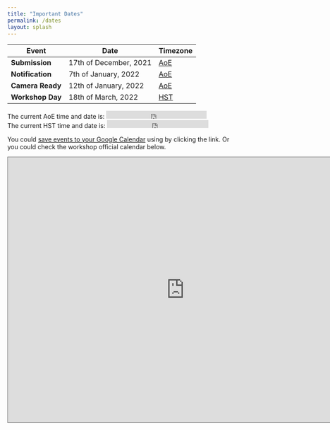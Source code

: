 ```yaml
---
title: "Important Dates"
permalink: /dates
layout: splash
---
```


| Event            | Date                   | Timezone                                                  |
|------------------|------------------------|-----------------------------------------------------------|
| **Submission**   | 17th of December, 2021 | [AoE](https://www.timeanddate.com/time/zones/aoe)         |
| **Notification** | 7th of January, 2022   | [AoE](https://www.timeanddate.com/time/zones/aoe)         |
| **Camera Ready** | 12th of January, 2022  | [AoE](https://www.timeanddate.com/time/zones/aoe)         |
| **Workshop Day** | 18th of March, 2022    | [HST](https://www.timeanddate.com/time/zone/usa/honolulu) |

<p>The current AoE time and date is:
<iframe src="https://free.timeanddate.com/clock/i81ly82o/n3399/ahl/avb/tt0/tw0/tm1/ts1/ta1" frameborder="0" width="228" height="18"></iframe>
<br/>The current HST time and date is:
<iframe src="https://free.timeanddate.com/clock/i81ly82o/n103/ahl/avb/tt0/tw0/tm1/ts1/ta1" frameborder="0" width="230" height="18"></iframe>
</p>

You could [save events to your Google Calendar](https://calendar.google.com/calendar/u/0?cid=aDQ3dGEza2xwbzIzbjI2NGlvdG1nZWI1ZTRAZ3JvdXAuY2FsZW5kYXIuZ29vZ2xlLmNvbQ) using by clicking the link.
Or you could check the workshop official calendar below.

<iframe src="https://calendar.google.com/calendar/embed?height=600&wkst=2&bgcolor=%23ffffff&ctz=Europe%2FBudapest&showPrint=0&showCalendars=0&mode=AGENDA&src=aDQ3dGEza2xwbzIzbjI2NGlvdG1nZWI1ZTRAZ3JvdXAuY2FsZW5kYXIuZ29vZ2xlLmNvbQ&color=%23C0CA33" style="border:solid 1px #777" width="800" height="600" frameborder="0" scrolling="no"></iframe>

